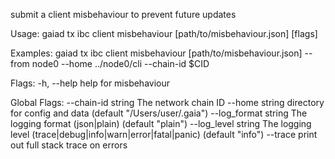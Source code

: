 submit a client misbehaviour to prevent future updates

Usage:
  gaiad tx ibc client misbehaviour [path/to/misbehaviour.json] [flags]

Examples:
gaiad tx ibc client misbehaviour [path/to/misbehaviour.json] --from node0 --home ../node0/<app>cli --chain-id $CID

Flags:
  -h, --help   help for misbehaviour

Global Flags:
      --chain-id string     The network chain ID
      --home string         directory for config and data (default "/Users/user/.gaia")
      --log_format string   The logging format (json|plain) (default "plain")
      --log_level string    The logging level (trace|debug|info|warn|error|fatal|panic) (default "info")
      --trace               print out full stack trace on errors
